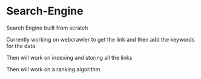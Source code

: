 # Search-Engine
Search Engine built from scratch

Currently working on webcrawler to get the link and then add the keywords for the data.

Then will work on indexing and storing all the links

Then will work on a ranking algorithm
